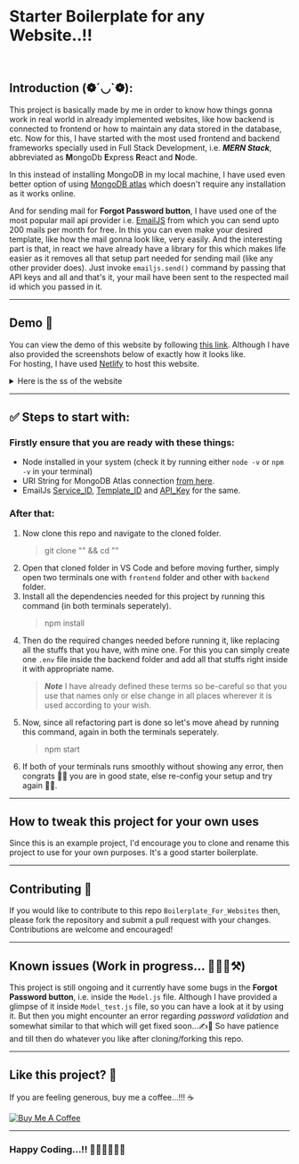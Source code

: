 # Starter Boilerplate for any Website..!!

<br/>

## Introduction (❁´◡`❁):

This project is basically made by me in order to know how things gonna work in real world in already implemented websites, like how backend is connected to frontend or how to maintain any data stored in the database, etc. Now for this, I have started with the most used frontend and backend frameworks specially used in Full Stack Development, i.e. **_MERN Stack_**, abbreviated as **M**ongoDb **E**xpress **R**eact and **N**ode.<br>

In this instead of installing MongoDB in my local machine, I have used even better option of using [MongoDB atlas](https://www.mongodb.com/atlas/database) which doesn't require any installation as it works online.

And for sending mail for **Forgot Password button**, I have used one of the most popular mail api provider i.e. [EmailJS](https://www.emailjs.com/) from which you can send upto 200 mails per month for free. In this you can even make your desired template, like how the mail gonna look like, very easily. And the interesting part is that, in react we have already have a library for this which makes life easier as it removes all that setup part needed for sending mail (like any other provider does). Just invoke `emailjs.send()` command by passing that API keys and all and that's it, your mail have been sent to the respected mail id which you passed in it.

---

## Demo 👀

You can view the demo of this website by following <a href="https://my-own-music-player-application.netlify.app/" target="_blank">this link</a>. Although I have also provided the screenshots below of exactly how it looks like.<br>
For hosting, I have used <a href="https://app.netlify.com" target="_blank">Netlify</a> to host this website.

<details>
<summary>Here is the ss of the website</summary>
<img src="./images/1.png" alt="Main_Page">
<img src="./images/2.png" alt="Login_Page">
<img src="./images/3.png" alt="Registration_Page">
<img src="./images/4.png" alt="Home_page_1">
<img src="./images/5.png" alt="Home_page_2">
<img src="./images/6.png" alt="Loading_Animation">
<img src="./images/7.png" alt="Toast_Animation">
</details>

---

## ✅ Steps to start with:

### Firstly ensure that you are ready with these things:

- Node installed in your system (check it by running either `node -v` or `npm -v` in your terminal)
- URI String for MongoDB Atlas connection [from here](https://cloud.mongodb.com/v2/63c0084fb7eec9687474067f#/clusters/detail/Cluster-1/connect?clusterId=Cluster-1).
- EmailJs [Service_ID](https://dashboard.emailjs.com/admin), [Template_ID](https://dashboard.emailjs.com/admin/templates) and [API_Key](https://dashboard.emailjs.com/admin/account) for the same.

### After that:

1. Now clone this repo and navigate to the cloned folder.
   > git clone "" && cd ""
2. Open that cloned folder in VS Code and before moving further, simply open two terminals one with `frontend` folder and other with `backend` folder.
3. Install all the dependencies needed for this project by running this command (in both terminals seperately).
   > npm install
4. Then do the required changes needed before running it, like replacing all the stuffs that you have, with mine one. For this you can simply create one `.env` file inside the backend folder and add all that stuffs right inside it with appropriate name.
   > **_Note_** I have already defined these terms so be-careful so that you use that names only or else change in all places wherever it is used according to your wish.
5. Now, since all refactoring part is done so let's move ahead by running this command, again in both the terminals seperately.
   > npm start
6. If both of your terminals runs smoothly without showing any error, then congrats 🥳🎉 you are in good state, else re-config your setup and try again 🤕🫣.

---

## How to tweak this project for your own uses

Since this is an example project, I'd encourage you to clone and rename this project to use for your own purposes. It's a good starter boilerplate.

---

## Contributing 📝

If you would like to contribute to this repo `Boilerplate_For_Websites` then, please fork the repository and submit a pull request with your changes. Contributions are welcome and encouraged!

---

## Known issues (Work in progress... 👷🏽‍♂️⚒️)

This project is still ongoing and it currently have some bugs in the **Forgot Password button**, i.e. inside the `Model.js` file. Although I have provided a glimpse of it inside `Model_test.js` file, so you can have a look at it by using it. But then you might encounter an error regarding _password validation_ and somewhat similar to that which will get fixed soon...✍️📝 So have patience and till then do whatever you like after cloning/forking this repo.

---

## Like this project? 🤩

If you are feeling generous, buy me a coffee...!!! ☕<br/>

<a href="https://www.buymeacoffee.com/priyanshubaran" target="_blank"><img src="https://cdn.buymeacoffee.com/buttons/default-orange.png" alt="Buy Me A Coffee" height="41" width="174"></a>

---

### Happy Coding...!! 👨🏽‍💻👨🏽‍💻
